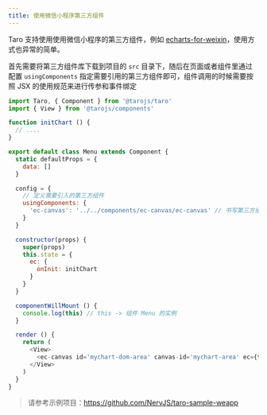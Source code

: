 ```yaml
---
title: 使用微信小程序第三方组件
---
```


Taro 支持使用使用微信小程序的第三方组件，例如 [echarts-for-weixin](https://github.com/ecomfe/echarts-for-weixin)，使用方式也异常的简单。

首先需要将第三方组件库下载到项目的 `src` 目录下，随后在页面或者组件里通过配置 `usingComponents` 指定需要引用的第三方组件即可，组件调用的时候需要按照 JSX 的使用规范来进行传参和事件绑定

```javascript
import Taro, { Component } from '@tarojs/taro'
import { View } from '@tarojs/components'

function initChart () {
  // ....
}

export default class Menu extends Component {
  static defaultProps = {
    data: []
  }

  config = {
    // 定义需要引入的第三方组件
    usingComponents: {
      'ec-canvas': '../../components/ec-canvas/ec-canvas' // 书写第三方组件的相对路径
    }
  }

  constructor(props) {
    super(props)
    this.state = {
      ec: {
        onInit: initChart
      }
    }
  }

  componentWillMount () {
    console.log(this) // this -> 组件 Menu 的实例
  }

  render () {
    return (
      <View>
        <ec-canvas id='mychart-dom-area' canvas-id='mychart-area' ec={this.state.ec}></ec-canvas>
      </View>
    )
  }
}
```

> 请参考示例项目：https://github.com/NervJS/taro-sample-weapp
